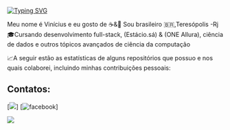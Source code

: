 
[![Typing SVG](https://readme-typing-svg.demolab.com/?lines=📢Olá!+sou+Vinícius+Marques;Seja+bem+vindos+aqui😃)](https://git.io/typing-svg)






Meu nome é Vinícius e eu gosto de ☕&🍣
Sou brasileiro 🇧🇷,Teresópolis -Rj
🎓Cursando desenvolvimento full-stack, (Estácio.sá) & (ONE Allura), ciência de dados e outros tópicos avançados de ciência da computação

📈A seguir estão as estatísticas de alguns repositórios que possuo e nos quais colaborei, incluindo minhas contribuições pessoais:

## Contatos:

[<a href="https://www.linkedin.com/in/vinicius-marques-6b181b75" target="_blank"><img src="https://img.shields.io/badge/-LinkedIn-%230077B5?style=for-the-badge&logo=linkedin&logoColor=white" target="_blank"></a></div>]
[![facebook](https://img.shields.io/badge/Facebook-1877F2?style=for-the-badge&logo=facebook&logoColor=white)]


<Img src="https://raw.githubusercontent.com/R055A/GitStats/actions_branch/generated_images/languagesDarkMode.svg#gh-dark-mode-only">
